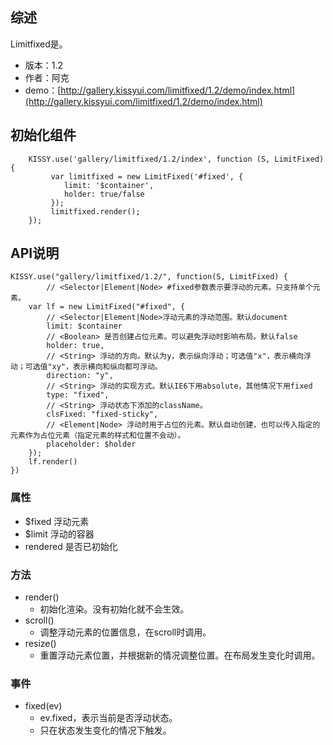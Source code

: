 ## 综述

Limitfixed是。

* 版本：1.2
* 作者：阿克
* demo：[http://gallery.kissyui.com/limitfixed/1.2/demo/index.html](http://gallery.kissyui.com/limitfixed/1.2/demo/index.html)

## 初始化组件

````
    KISSY.use('gallery/limitfixed/1.2/index', function (S, LimitFixed) {
         var limitfixed = new LimitFixed('#fixed', {
            limit: '$container',
            holder: true/false
         });
         limitfixed.render();
    });
````

## API说明

```
KISSY.use("gallery/limitfixed/1.2/", function(S, LimitFixed) {
		// <Selector|Element|Node> #fixed参数表示要浮动的元素。只支持单个元素。
	var lf = new LimitFixed("#fixed", {
		// <Selector|Element|Node>浮动元素的浮动范围。默认document
		limit: $container
		// <Boolean> 是否创建占位元素。可以避免浮动时影响布局。默认false
		holder: true,
		// <String> 浮动的方向。默认为y，表示纵向浮动；可选值"x"，表示横向浮动；可选值"xy"，表示横向和纵向都可浮动。
		direction: "y",
		// <String> 浮动的实现方式。默认IE6下用absolute，其他情况下用fixed
		type: "fixed",
		// <String> 浮动状态下添加的className。
		clsFixed: "fixed-sticky",
		// <Element|Node> 浮动时用于占位的元素。默认自动创建，也可以传入指定的元素作为占位元素（指定元素的样式和位置不会动）。
		placeholder: $holder
	});
	lf.render()
})
```

### 属性

- $fixed <Node> 浮动元素
- $limit <Node> 浮动的容器
- rendered <Boolean> 是否已初始化

### 方法

- render()
	- 初始化渲染。没有初始化就不会生效。
- scroll()
	- 调整浮动元素的位置信息，在scroll时调用。
- resize()
	- 重置浮动元素位置，并根据新的情况调整位置。在布局发生变化时调用。

### 事件

- fixed(ev)
	- ev.fixed，表示当前是否浮动状态。
	- 只在状态发生变化的情况下触发。
